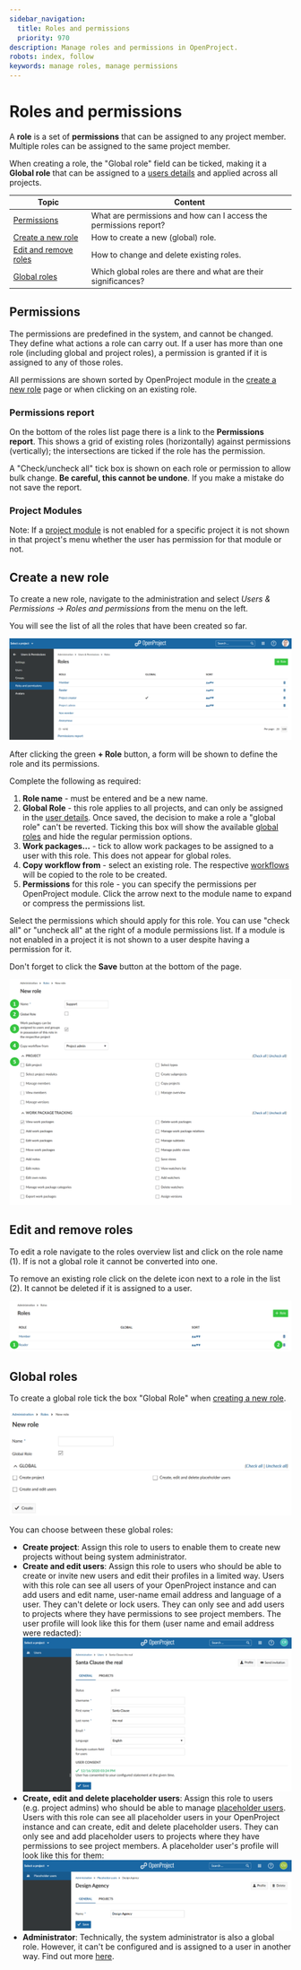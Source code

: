```yaml
---
sidebar_navigation:
  title: Roles and permissions
  priority: 970
description: Manage roles and permissions in OpenProject.
robots: index, follow
keywords: manage roles, manage permissions
---
```

# Roles and permissions

A **role** is a set of **permissions** that can be assigned to any project member. Multiple roles can be assigned to the same project member.

When creating a role, the "Global role" field can be ticked, making it a **Global role** that can be assigned to a [users details](../users/#manage-user-settings) and applied across all projects.


| Topic                                           | Content                                                      |
| ----------------------------------------------- | ------------------------------------------------------------ |
| [Permissions](#permissions)                     | What are permissions and how can I access the permissions report? |
| [Create a new role](#create-a-new-role)         | How to create a new (global) role.                           |
| [Edit and remove roles](#edit-and-remove-roles) | How to change and delete existing roles.                     |
| [Global roles](#global-roles)                   | Which global roles are there and what are their significances? |

## Permissions

The permissions are predefined in the system, and cannot be changed. They define what actions a role can carry out. If a user has more than one role (including global and project roles), a permission is granted if it is assigned to any of those roles.

All permissions are shown sorted by OpenProject module in the [create a new role](#create-a-new-role) page or when clicking on an existing role.

### Permissions report

On the bottom of the roles list page there is a link to the **Permissions report**. This shows a grid of existing roles (horizontally) against permissions (vertically); the intersections are ticked if the role has the permission.

A "Check/uncheck all" tick box is shown on each role or permission to allow bulk change. **Be careful, this cannot be undone**. If you make a mistake do not save the report.

### Project Modules

Note: If a [project module](../../../user-guide/projects/project-settings/modules/) is not enabled for a specific project it is not shown in that project's menu whether the user has permission for that module or not.

## Create a new role

To create a new role, navigate to the administration and select *Users & Permissions -> Roles and permissions* from the menu on the left.

You will see the list of all the roles that have been created so far.

![create roles](image-20200211142134472.png)

After clicking the green **+ Role** button, a form will be shown to define the role and its permissions.

Complete the following as required:

1. **Role name** - must be entered and be a new name.
2. **Global Role** - this role applies to all projects, and can only be assigned in the [user details](../users/#manage-user-settings). Once saved, the decision to make a role a "global role" can't be reverted.
   Ticking this box will show the available [global roles](#global-roles) and hide the regular permission options.
3. **Work packages...** - tick to allow work packages to be assigned to a user with this role. This does not appear for global roles.
4. **Copy workflow from** - select an existing role. The respective [workflows](../../manage-work-packages/work-package-workflows) will be copied to the role to be created.
5. **Permissions** for this role - you can specify the permissions per OpenProject module. Click the arrow next to the module name to expand or compress the permissions list.

Select the permissions which should apply for this role. You can use "check all" or "uncheck all" at the right of a module permissions list. If a module is not enabled in a project it is not shown to a user despite having a permission for it.

Don't forget to click the **Save** button at the bottom of the page.

![Sys-admin-create-new-role](Sys-admin-create-new-role.png)

## Edit and remove roles

To edit a role navigate to the roles overview list and click on the role name (1). If is not a global role it cannot be converted into one.

To remove an existing role click on the delete icon next to a role in the list (2). It cannot be deleted if it is assigned to a user.

![Sys-admin-edit-roles](Sys-admin-edit-roles.png)



## Global roles

To create a global role tick the box "Global Role" when [creating a new role](#create-a-new-role). 

![global-roles-in-openproject](image-20210308171607279.png)

You can choose between these global roles:

- **Create project**: Assign this role to users to enable them to create new projects without being system administrator. 
- **Create and edit users**: Assign this role to users who should be able to create or invite new users and edit their profiles in a limited way. 
  Users with this role can see all users of your OpenProject instance and can add users and edit name, user-name email address and language of a user. They can't delete or lock users. They can only see and add users to projects where they have permissions to see project members.
  The user profile will look like this for them (user name and email address were redacted): ![create-and-edit-users-role](image-20210308180635158.png)
- **Create, edit and delete placeholder users**: Assign this role to users (e.g. project admins) who should be able to manage [placeholder users](../placeholder-users). 
  Users with this role can see all placeholder users in your OpenProject instance and can create, edit and delete placeholder users. They can only see and add placeholder users to projects where they have permissions to see project members.
  A placeholder user's profile will look like this for them: ![create-edit-and-delete-placeholder-users-role](image-20210308192119584.png)
- **Administrator**: Technically, the system administrator is also a global role. However, it can't be configured and is assigned to a user in another way. Find out more [here](../users/#general-settings).